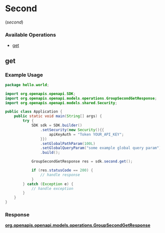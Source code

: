 # Second
(*second*)

### Available Operations

* [get](#get)

## get

### Example Usage

```java
package hello.world;

import org.openapis.openapi.SDK;
import org.openapis.openapi.models.operations.GroupSecondGetResponse;
import org.openapis.openapi.models.shared.Security;

public class Application {
    public static void main(String[] args) {
        try {
            SDK sdk = SDK.builder()
                .setSecurity(new Security(){{
                    apiKeyAuth = "Token YOUR_API_KEY";
                }})
                .setGlobalPathParam(100L)
                .setGlobalQueryParam("some example global query param")
                .build();

            GroupSecondGetResponse res = sdk.second.get();

            if (res.statusCode == 200) {
                // handle response
            }
        } catch (Exception e) {
            // handle exception
        }
    }
}
```


### Response

**[org.openapis.openapi.models.operations.GroupSecondGetResponse](../../models/operations/GroupSecondGetResponse.md)**

